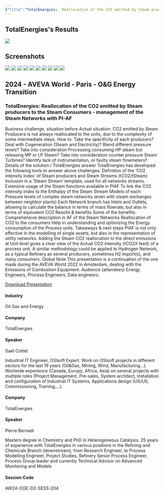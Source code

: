 ```yaml
---
{"Title":"TotalEnergies:  Reallocation of the CO2 emitted by Steam producers to the Steam Consumers - management of the Steam Networks with PI-AF","Year":2024,"Industry":"Oil Gas and Energy","URL":"https://www.aveva.com/en/perspectives/presentations/2024/totalenergies---reallocation-of-the-co2-emitted-by-steam-producers-to-the-steam-consumers---management-of-the-steam-networks-with-pi-af/","PDF":"https://cdn.mediavalet.com/eunl/content/9AxBVbv-O0-Vi17ZXtdNCQ/99RC5qcJ7EuPtNCYRGKBdg/Original/TotalEnergies%3A%20%20Reallocation%20of%20the%20CO2%20emitted%20by%20Steam%20producers%20to%20the%20Steam%20Consumers%20-%20management%20of%20the%20Steam%20Networks%20with%20PI-AF.pdf","Company":"TotalEnergies","Keywords":null,"dg-publish":true,"permalink":"/aveva/customer-stories/2024/2024-total-energies-reallocation-of-the-co-2-emitted-by-steam-producers-to-the-steam-consumers-management-of-the-steam-networks-with-pi-af/","dgPassFrontmatter":true}
---
```


## TotalEnergies's Results
![](https://i.imgur.com/0AsdzE9.jpeg)

## Screenshots
![](https://i.imgur.com/0A7vzpr.png)
![](https://i.imgur.com/zcQTLqb.png)
![](https://i.imgur.com/u48KMSk.png)
![](https://i.imgur.com/BOTdnaz.png)
![](https://i.imgur.com/bI7rMbd.png)
![](https://i.imgur.com/1UKqe1g.png)
![](https://i.imgur.com/LhGc978.png)
![](https://i.imgur.com/JYEhNyM.png)
![](https://i.imgur.com/OxCXwo7.png)
![](https://i.imgur.com/XwDw6wW.png)


## 2024 - AVEVA World - Paris - O&G Energy Transition

### TotalEnergies: Reallocation of the CO2 emitted by Steam producers to the Steam Consumers - management of the Steam Networks with PI-AF

Business challenge, situation before Actual situation: CO2 emitted by Steam Producers is not always reallocated to the units, due to the complexity of some intermediate steps. How to: Take the specificity of each producers? Deal with Cogeneration (Steam and Electricity)? Blend different pressure levels? Take into consideration Processing consuming HP steam but releasing MP or LP Steam? Take into consideration counter pressure Steam Turbines? Identify lack of instrumentation, or faulty steam flowmeters? Details of the solution / TotalEnergies answer TotalEnergies has developed the following tools to answer above challenges: Definition of the ‘CO2 intensity index’ of Steam producers and Steam Streams (tCO2/tSteam) Inclusion in a ‘Steam Stream’ template, used for all networks streams. Extensive usage of the Steam functions available in PIAF To link the CO2 intensity index to the Enthalpy of the Steam Stream Models of each Pressure levels of complex steam networks (even with steam exchanges between neighbor plants) Each Network branch has Inlets and Outlets, allowing to calculate the balance in terms of mass flowrate, but also in terms of equivalent CO2 Results & benefits Some of the benefits: Comprehensive description in AF of the Steam Networks Reallocation of CO2 to the consumers Help in understanding and optimizing the Energy consumption of the Process units. Takeaways & next steps PIAF is not only effective in the modelling of single assets, but also in the representation of utility networks. Adding the Steam CO2 reallocation to the direct emissions at Unit level gives a clear view of the Actual CO2 intensity (tCO2/t feed) of a process unit. A similar methodology could be applied to Hydrogen Network, as a typical Refinery as several producers, sometimes H2 import(s), and many consumers. Global Note This presentation is a continuation of the one made during the AVEVA World 2022 in Amsterdam, dealing with the Emissions of Combustion Equipment. Audience (attendees) Energy Engineers, Process Engineers, Data engineers.

[Download Presentation](https://cdn.mediavalet.com/eunl/content/9AxBVbv-O0-Vi17ZXtdNCQ/99RC5qcJ7EuPtNCYRGKBdg/Original/TotalEnergies%3A%20%20Reallocation%20of%20the%20CO2%20emitted%20by%20Steam%20producers%20to%20the%20Steam%20Consumers%20-%20management%20of%20the%20Steam%20Networks%20with%20PI-AF.pdf)

#### Industry

Oil Gas and Energy

#### Company

TotalEnergies

#### Speaker

Gael Cottet

Industrial IT Engineer, OSIsoft Expert. Work on OSIsoft projects in different sectors for the last 19 years (Oil&Gas, Mining, Wind, Manufacturing...). Worlwide experience (Canada, Europz, Africa, Asia) on several projects with multiple roles (Project Management, Pre-sales, System architect, Installation and configuration of Industrial IT Systems, Applications design (UX/UI), Commissioning, Training,...).

#### Company

TotalEnergies

#### Speaker

Pierre Bernadi

Masters degree in Chemistry and PhD in Heterogeneous Catalysis. 25 years of experience with TotalEnergies in various positions in the Refining and Chemicals Branch (downstream), from Research Engineer, to Process Modelling Engineer, Project Studies, Refinery Senior Process Engineer, Process Group leader and currently Technical Advisor on Advanced Monitoring and Models

#### Session Code

AW24-OGE-D2-SESS-204